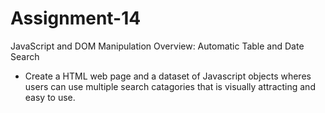 # Assignment-14
JavaScript and DOM Manipulation
Overview: Automatic Table and Date Search
- Create a HTML web page and a dataset of Javascript objects wheres users can use multiple search catagories that is visually attracting and easy to use.
